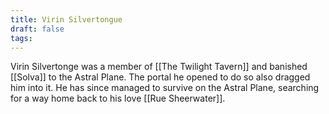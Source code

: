 ```yaml
---
title: Virin Silvertongue
draft: false
tags:
---
```

Virin Silvertonge was a member of [[The Twilight Tavern]] and banished [[Solva]] to the Astral Plane. The portal he opened to do so also dragged him into it. He has since managed to survive on the Astral Plane, searching for a way home back to his love [[Rue Sheerwater]].  